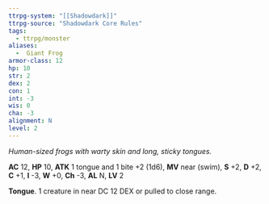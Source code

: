 ```yaml
---
ttrpg-system: "[[Shadowdark]]"
ttrpg-source: "Shadowdark Core Rules"
tags:
  - ttrpg/monster
aliases:
  -  Giant Frog
armor-class: 12
hp: 10
str: 2
dex: 2
con: 1
int: -3
wis: 0
cha: -3
alignment: N
level: 2
---
```


_Human-sized frogs with warty skin and long, sticky tongues._

**AC** 12, **HP** 10, **ATK** 1 tongue and 1 bite +2 (1d6), **MV** near (swim), **S** +2, **D** +2, **C** +1, **I** -3, **W** +0, **Ch** -3, **AL** N, **LV** 2

**Tongue**. 1 creature in near DC 12 DEX or pulled to close range.

